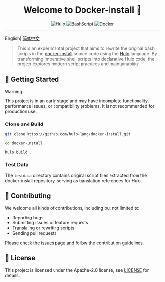 <h1 align="center">Welcome to Docker-Install 👋</h1>
<center>

![Hulo](https://img.shields.io/badge/Hulo-%238866E9.svg?logoColor=white&style=for-the-badge) [![BashScript](https://img.shields.io/badge/Bash%20Script-%23121011.svg?logo=gnu-bash&logoColor=white&style=for-the-badge)](https://www.gnu.org/software/bash/) [![Docker](https://img.shields.io/badge/Docker-%230db7ed.svg?logo=docker&logoColor=white&style=for-the-badge)](https://www.docker.com/)

</center>

---

English| [简体中文](README.zh-CN.md)

> This is an experimental project that aims to rewrite the original bash scripts in the [docker-install](https://github.com/docker/docker-install) source code using the [Hulo](https://github.com/hulo-lang) language.
> By transforming imperative shell scripts into declarative Hulo code, the project explores modern script practices and maintainability.


## 🚀 Getting Started

> [!WARNING]
> This project is in an early stage and may have incomplete functionality, performance issues, or compatibility problems. It is not recommended for production use.

### Clone and Build

```sh
git clone https://github.com/hulo-lang/docker-install.git

cd docker-install

hulo build .
```

### Test Data

The `testdata` directory contains original script files extracted from the docker-install repository, serving as translation references for Hulo.

## 🤝 Contributing

We welcome all kinds of contributions, including but not limited to:

* Reporting bugs
* Submitting issues or feature requests
* Translating or rewriting scripts
* Sending pull requests

Please check the [issues page](https://github.com/hulo-lang/docker-install/issues) and follow the contribution guidelines.

## 📝 License

This project is licensed under the Apache-2.0 license, see [LICENSE](LICENSE) for details.